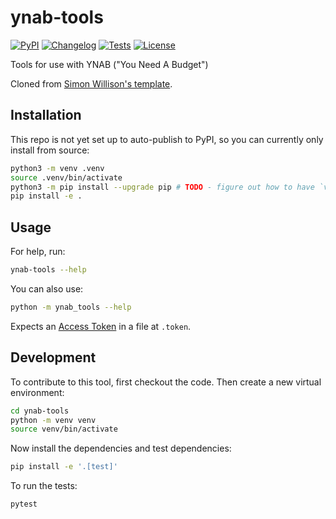 # ynab-tools

[![PyPI](https://img.shields.io/pypi/v/ynab-tools.svg)](https://pypi.org/project/ynab-tools/)
[![Changelog](https://img.shields.io/github/v/release/scubbo/ynab-tools?include_prereleases&label=changelog)](https://github.com/scubbo/ynab-tools/releases)
[![Tests](https://github.com/scubbo/ynab-tools/actions/workflows/test.yml/badge.svg)](https://github.com/scubbo/ynab-tools/actions/workflows/test.yml)
[![License](https://img.shields.io/badge/license-Apache%202.0-blue.svg)](https://github.com/scubbo/ynab-tools/blob/master/LICENSE)

Tools for use with YNAB ("You Need A Budget")

Cloned from [Simon Willison's template](https://github.com/simonw/click-app-template-repository).

## Installation

This repo is not yet set up to auto-publish to PyPI, so you can currently only install from source:

```bash
python3 -m venv .venv
source .venv/bin/activate
python3 -m pip install --upgrade pip # TODO - figure out how to have `venv` install an up-to-date version that can handle `pyproject.toml`-only
pip install -e .
```

## Usage

For help, run:
```bash
ynab-tools --help
```
You can also use:
```bash
python -m ynab_tools --help
```

Expects an [Access Token](https://api.ynab.com/#authentication) in a file at `.token`.

## Development

To contribute to this tool, first checkout the code. Then create a new virtual environment:
```bash
cd ynab-tools
python -m venv venv
source venv/bin/activate
```
Now install the dependencies and test dependencies:
```bash
pip install -e '.[test]'
```
To run the tests:
```bash
pytest
```
